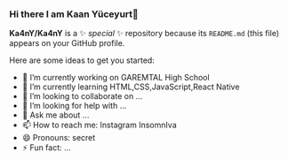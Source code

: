 ### Hi there I am Kaan Yüceyurt👋


**Ka4nY/Ka4nY** is a ✨ _special_ ✨ repository because its `README.md` (this file) appears on your GitHub profile.

Here are some ideas to get you started:

- 🔭 I’m currently working on GAREMTAL High School
- 🌱 I’m currently learning HTML,CSS,JavaScript,React Native
- 👯 I’m looking to collaborate on ...
- 🤔 I’m looking for help with ...
- 💬 Ask me about ...
- 📫 How to reach me: Instagram InsomnIva
- 😄 Pronouns: secret
- ⚡ Fun fact: ...

